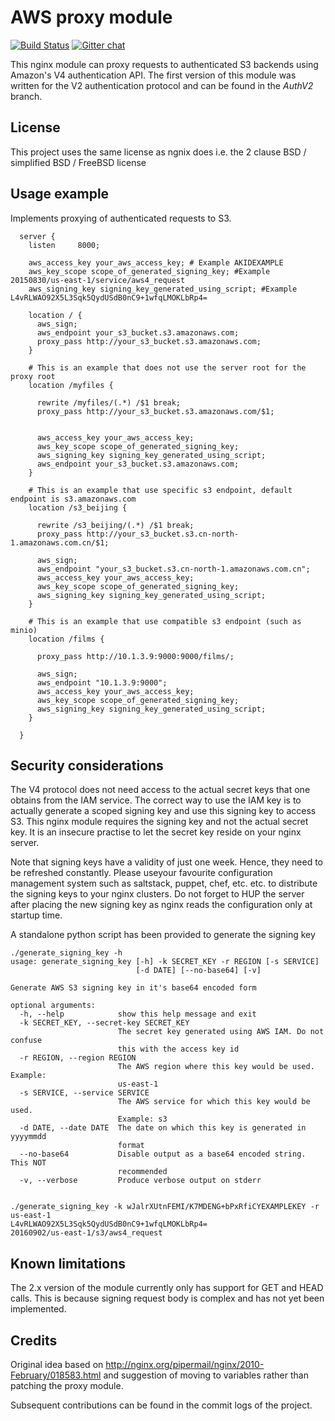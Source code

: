 # AWS proxy module

[![Build Status](https://travis-ci.org/anomalizer/ngx_aws_auth.svg?branch=master)](https://travis-ci.org/anomalizer/ngx_aws_auth)
 [![Gitter chat](https://badges.gitter.im/anomalizer/ngx_aws_auth.png)](https://gitter.im/ngx_aws_auth/Lobby?utm_source=share-link&utm_medium=link&utm_campaign=share-link)

This nginx module can proxy requests to authenticated S3 backends using Amazon's
V4 authentication API. The first version of this module was written for the V2
authentication protocol and can be found in the *AuthV2* branch.

## License
This project uses the same license as ngnix does i.e. the 2 clause BSD / simplified BSD / FreeBSD license

## Usage example

Implements proxying of authenticated requests to S3.

```nginx
  server {
    listen     8000;

    aws_access_key your_aws_access_key; # Example AKIDEXAMPLE
    aws_key_scope scope_of_generated_signing_key; #Example 20150830/us-east-1/service/aws4_request
    aws_signing_key signing_key_generated_using_script; #Example L4vRLWAO92X5L3Sqk5QydUSdB0nC9+1wfqLMOKLbRp4=

    location / {
      aws_sign;
      aws_endpoint your_s3_bucket.s3.amazonaws.com;
      proxy_pass http://your_s3_bucket.s3.amazonaws.com;
    }

    # This is an example that does not use the server root for the proxy root
    location /myfiles {

      rewrite /myfiles/(.*) /$1 break;
      proxy_pass http://your_s3_bucket.s3.amazonaws.com/$1;
      

      aws_access_key your_aws_access_key;
      aws_key_scope scope_of_generated_signing_key;
      aws_signing_key signing_key_generated_using_script;
      aws_endpoint your_s3_bucket.s3.amazonaws.com;
    }

    # This is an example that use specific s3 endpoint, default endpoint is s3.amazonaws.com
    location /s3_beijing {

      rewrite /s3_beijing/(.*) /$1 break;
      proxy_pass http://your_s3_bucket.s3.cn-north-1.amazonaws.com.cn/$1;

      aws_sign;
      aws_endpoint "your_s3_bucket.s3.cn-north-1.amazonaws.com.cn";
      aws_access_key your_aws_access_key;
      aws_key_scope scope_of_generated_signing_key;
      aws_signing_key signing_key_generated_using_script;
    }

    # This is an example that use compatible s3 endpoint (such as minio)
    location /films {

      proxy_pass http://10.1.3.9:9000:9000/films/;

      aws_sign;
      aws_endpoint "10.1.3.9:9000";
      aws_access_key your_aws_access_key;
      aws_key_scope scope_of_generated_signing_key;
      aws_signing_key signing_key_generated_using_script;
    }

  }
```

## Security considerations
The V4 protocol does not need access to the actual secret keys that one obtains
from the IAM service. The correct way to use the IAM key is to actually generate
a scoped signing key and use this signing key to access S3. This nginx module
requires the signing key and not the actual secret key. It is an insecure practise
to let the secret key reside on your nginx server.

Note that signing keys have a validity of just one week. Hence, they need to
be refreshed constantly. Please useyour favourite configuration management
system such as saltstack, puppet, chef, etc. etc. to distribute the signing
keys to your nginx clusters. Do not forget to HUP the server after placing the new
signing key as nginx reads the configuration only at startup time.

A standalone python script has been provided to generate the signing key
```
./generate_signing_key -h
usage: generate_signing_key [-h] -k SECRET_KEY -r REGION [-s SERVICE]
                            [-d DATE] [--no-base64] [-v]

Generate AWS S3 signing key in it's base64 encoded form

optional arguments:
  -h, --help            show this help message and exit
  -k SECRET_KEY, --secret-key SECRET_KEY
                        The secret key generated using AWS IAM. Do not confuse
                        this with the access key id
  -r REGION, --region REGION
                        The AWS region where this key would be used. Example:
                        us-east-1
  -s SERVICE, --service SERVICE
                        The AWS service for which this key would be used.
                        Example: s3
  -d DATE, --date DATE  The date on which this key is generated in yyyymmdd
                        format
  --no-base64           Disable output as a base64 encoded string. This NOT
                        recommended
  -v, --verbose         Produce verbose output on stderr


./generate_signing_key -k wJalrXUtnFEMI/K7MDENG+bPxRfiCYEXAMPLEKEY -r us-east-1
L4vRLWAO92X5L3Sqk5QydUSdB0nC9+1wfqLMOKLbRp4=
20160902/us-east-1/s3/aws4_request

```

## Known limitations
The 2.x version of the module currently only has support for GET and HEAD calls. This is because
signing request body is complex and has not yet been implemented.



## Credits
Original idea based on http://nginx.org/pipermail/nginx/2010-February/018583.html and suggestion of moving to variables rather than patching the proxy module.

Subsequent contributions can be found in the commit logs of the project.
